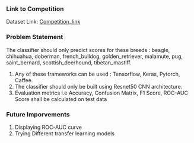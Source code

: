 ### Link to Competition
Dataset Link: [Competition_link](https://www.kaggle.com/c/dog-breed-identification/data) 

### Problem Statement 
The classifier should only predict scores for these breeds : beagle, chihuahua, doberman,
french_bulldog, golden_retriever, malamute, pug, saint_bernard, scottish_deerhound,
tibetan_mastiff.
1. Any of these frameworks can be used : Tensorflow, Keras, Pytorch, Caffee.
2. The classifier should only be built using Resnet50 CNN architecture.
3. Evaluation metrics i.e Accuracy, Confusion Matrix, F1 Score, ROC-AUC Score shall be calculated
on test data


### Future Imporvements 
1. Displaying ROC-AUC curve
2. Trying Different transfer learning models 
